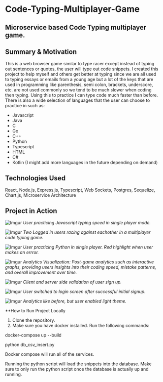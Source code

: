 # Code-Typing-Multiplayer-Game

## Microservice based Code Typing multiplayer game.

## Summary & Motivation
This is a web browser game similar to type racer except instead of typing out sentences or quotes,
the user will type out code snippets. I created this project to help myself and others get better
at typing since we are all used to typing essays or emails from a young age but a lot of the keys that
are used in programming like parenthesis, semi colon, brackets, underscore, etc. are not used commonly
so we tend to be much slower when coding then typing. Using this to practice I can type code much
faster than before. There is also a wide selection of languages that the user can choose to practice in
such as:
* Javascript
* Java
* C
* Go
* C++
* Python
* Typescript
* HTML
* C#
* Kotlin
(I might add more languages in the future depending on demand)

## Technologies Used
React, Node.js, Express.js, Typescript, Web Sockets, Postgres, Sequelize, Chart.js, Microservice Architecture

## Project in Action

![Imgur](https://i.imgur.com/ogfC6j2.png)
*User practicing Javascript typing speed in single player mode.*

![Imgur](https://i.imgur.com/3C0JtZd.png)
*Two Logged in users racing against eachother in a multiplayer code typing game.*

![Imgur](https://i.imgur.com/s0nWgT6.png)
*User practicing Python in single player. Red highlight when user makes an errror.*

![Imgur](https://i.imgur.com/ZD6C54p.png)
*Analytics Visualization: Post-game analytics such as interactive graphs, 
providing users insights into their coding speed, mistake patterns, and 
overall improvement over time.*

![Imgur](https://i.imgur.com/LzCxY3E.png)
*Client and server side validation of user sign up.*

![Imgur](https://i.imgur.com/7QkdIVg.png)
*User switched to login screen after successful initial signup.*

![Imgur](https://i.imgur.com/NXRzZJX.png)
*Analytics like before, but user enabled light theme.*

**How to Run Project Locally

1. Clone the repository.
2. Make sure you have docker installed.
Run the following commands:

  docker-compose up --build

  python db_csv_insert.py

Docker compose will run all of the services.

Running the python script will load the snippets
into the database. Make sure to only run the python
script once the database is actually up and running.







